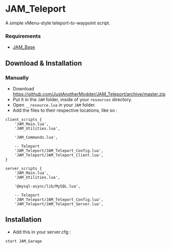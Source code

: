 # JAM_Teleport 
A simple vMenu-style teleport-to-waypoint script.

### Requirements
* [JAM_Base](https://github.com/JustAnotherModder/JAM_Base)

## Download & Installation

### Manually
- Download https://github.com/JustAnotherModder/JAM_Teleport/archive/master.zip
- Put it in the `JAM` folder, inside of your `resources` directory.
- Open `__resource.lua` in your `JAM` folder.
- Add the files to their respective locations, like so :

```
client_scripts {
	'JAM_Main.lua',
	'JAM_Utilities.lua',

	'JAM_Commands.lua',

	-- Teleport
	'JAM_Teleport/JAM_Teleport_Config.lua',
	'JAM_Teleport/JAM_Teleport_Client.lua',
}

server_scripts {	
	'JAM_Main.lua',
	'JAM_Utilities.lua',

	'@mysql-async/lib/MySQL.lua',

	-- Teleport
	'JAM_Teleport/JAM_Teleport_Config.lua',
	'JAM_Teleport/JAM_Teleport_Server.lua',
```

## Installation
- Add this in your server.cfg :

```
start JAM_Garage
```
